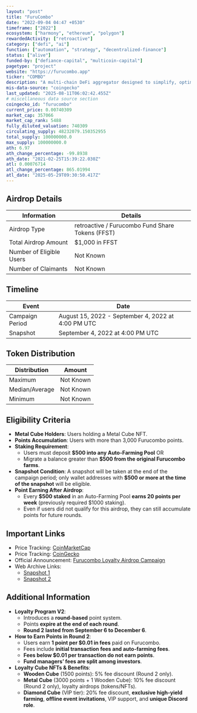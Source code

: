 ```yaml
---
layout: "post"
title: "FuruCombo"
date: "2022-09-04 04:47 +0530"
timeframe: ["2022"]
ecosystem: ["harmony", "ethereum", "polygon"]
rewardedActivity: ["retroactive"]
category: ["defi", "ai"]
function: ["automation", "strategy", "decentralized-finance"]
status: ["alive"]
funded-by: ["defiance-capital", "multicoin-capital"]
pagetype: "project"
website: "https://furucombo.app"
ticker: "COMBO"
description: "A multi-chain DeFi aggregator designed to simplify, optimize, and automate DeFi trading. Furucombo allows users to craft multi-step DeFi strategies through a user-friendly platform."
mis-data-source: "coingecko"
last_updated: "2025-08-11T06:02:42.455Z"
# miscellaneous data source section
coingecko_id: "furucombo"
current_price: 0.00740309
market_cap: 357066
market_cap_rank: 5488
fully_diluted_valuation: 740309
circulating_supply: 48232079.150352955
total_supply: 100000000.0
max_supply: 100000000.0
ath: 6.97
ath_change_percentage: -99.8938
ath_date: "2021-02-25T15:39:22.030Z"
atl: 0.00076714
atl_change_percentage: 865.01994
atl_date: "2025-05-29T09:30:50.417Z"
---
```


## Airdrop Details

| Information              | Details                                          |
| ------------------------ | ------------------------------------------------ |
| Airdrop Type             | retroactive / Furucombo Fund Share Tokens (FFST) |
| Total Airdrop Amount     | $1,000 in FFST                                   |
| Number of Eligible Users | Not Known                                        |
| Number of Claimants      | Not Known                                        |

## Timeline

| Event           | Date                                               |
| --------------- | -------------------------------------------------- |
| Campaign Period | August 15, 2022 - September 4, 2022 at 4:00 PM UTC |
| Snapshot        | September 4, 2022 at 4:00 PM UTC                   |

## Token Distribution

| Distribution   | Amount    |
| -------------- | --------- |
| Maximum        | Not Known |
| Median/Average | Not Known |
| Minimum        | Not Known |

## Eligibility Criteria

- **Metal Cube Holders**: Users holding a Metal Cube NFT.
- **Points Accumulation**: Users with more than 3,000 Furucombo points.
- **Staking Requirement**:
  - Users must deposit **$500 into any Auto-Farming Pool** OR
  - Migrate a balance greater than **$500 from the original Furucombo farms**.
- **Snapshot Condition**: A snapshot will be taken at the end of the campaign period; only wallet addresses with **$500 or more at the time of the snapshot** will be eligible.
- **Point Earning After Airdrop**:
  - Every **$500 staked** in an Auto-Farming Pool **earns 20 points per week** (previously required $1000 staking).
  - Even if users did not qualify for this airdrop, they can still accumulate points for future rounds.

## Important Links

- Price Tracking: [CoinMarketCap](https://coinmarketcap.com/currencies/furucombo)
- Price Tracking: [CoinGecko](https://www.coingecko.com/en/coins/furucombo)
- Official Announcement: [Furucombo Loyalty Airdrop Campaign](https://docs.furucombo.app/using-furucombo-1/loyalty-program/furucombo-loyalty-airdrop-campaign)
- Web Archive Links:
  - [Snapshot 1](https://web.archive.org/web/20220924170057/https://docs.furucombo.app/using-furucombo-1/loyalty-program/furucombo-loyalty-airdrop-campaign)
  - [Snapshot 2](https://web.archive.org/web/20220924171702/https://docs.furucombo.app/using-furucombo-1/loyalty-program)

## Additional Information

- **Loyalty Program V2**:
  - Introduces a **round-based** point system.
  - Points **expire at the end of each round**.
  - **Round 2 lasted from September 6 to December 6**.
- **How to Earn Points in Round 2**:
  - Users earn **1 point per $0.01 in fees** paid on Furucombo.
  - Fees include **initial transaction fees and auto-farming fees**.
  - **Fees below $0.01 per transaction do not earn points**.
  - **Fund managers’ fees are split among investors**.
- **Loyalty Cube NFTs & Benefits**:
  - **Wooden Cube** (1500 points): 5% fee discount (Round 2 only).
  - **Metal Cube** (3000 points + 1 Wooden Cube): 10% fee discount (Round 2 only), loyalty airdrops (tokens/NFTs).
  - **Diamond Cube** (VIP tier): 20% fee discount, **exclusive high-yield farming**, **offline event invitations**, VIP support, and **unique Discord role**.